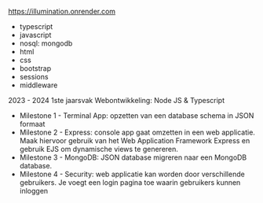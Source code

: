 https://illumination.onrender.com

* typescript
* javascript
* nosql: mongodb
* html
* css
* bootstrap
* sessions
* middleware

2023 - 2024 1ste jaarsvak Webontwikkeling: Node JS & Typescript
* Milestone 1 - Terminal App: opzetten van een database schema in JSON formaat
* Milestone 2 - Express: console app gaat omzetten in een web applicatie. Maak hiervoor gebruik van het Web Application Framework Express en gebruik EJS om dynamische views te genereren.
* Milestone 3 - MongoDB: JSON database migreren naar een MongoDB database.
* Milestone 4 - Security: web applicatie kan worden door verschillende gebruikers. Je voegt een login pagina toe waarin gebruikers kunnen inloggen
